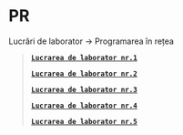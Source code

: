# PR
Lucrări de laborator -> Programarea în rețea

> [**`Lucrarea de laborator nr.1`**](https://github.com/rzvn332/PR/tree/main/LAB-1)
> 
> [**`Lucrarea de laborator nr.2`**](https://github.com/rzvn332/PR/tree/main/LAB-2)
>
> [**`Lucrarea de laborator nr.3`**](https://github.com/rzvn332/PR/tree/main/LAB-3/DNS-rzvn)
>
> [**`Lucrarea de laborator nr.4`**](https://github.com/rzvn332/PR/tree/main/LAB-4/HTTP-rzvn)
>
> [**`Lucrarea de laborator nr.5`**](https://github.com/rzvn332/PR/tree/main/LAB-5/Email-rzvn)
